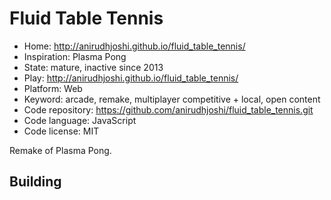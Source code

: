# Fluid Table Tennis

- Home: http://anirudhjoshi.github.io/fluid_table_tennis/
- Inspiration: Plasma Pong
- State: mature, inactive since 2013
- Play: http://anirudhjoshi.github.io/fluid_table_tennis/
- Platform: Web
- Keyword: arcade, remake, multiplayer competitive + local, open content
- Code repository: https://github.com/anirudhjoshi/fluid_table_tennis.git
- Code language: JavaScript
- Code license: MIT

Remake of Plasma Pong.

## Building
